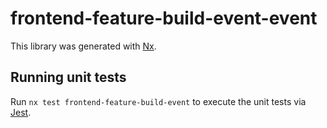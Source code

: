 # frontend-feature-build-event-event

This library was generated with [Nx](https://nx.dev).

## Running unit tests

Run `nx test frontend-feature-build-event` to execute the unit tests via [Jest](https://jestjs.io).
